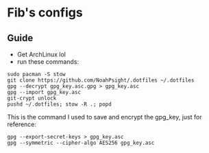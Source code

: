 # Fib's configs

## Guide
- Get ArchLinux lol
- run these commands:
```
sudo pacman -S stow
git clone https://github.com/NoahPsight/.dotfiles ~/.dotfiles
gpg --decrypt gpg_key.asc.gpg > gpg_key.asc
gpg --import gpg_key.asc
git-crypt unlock
pushd ~/.dotfiles; stow -R .; popd
```

This is the command I used to save and encrypt the gpg_key, just for reference:
```
gpg --export-secret-keys > gpg_key.asc
gpg --symmetric --cipher-algo AES256 gpg_key.asc
```

